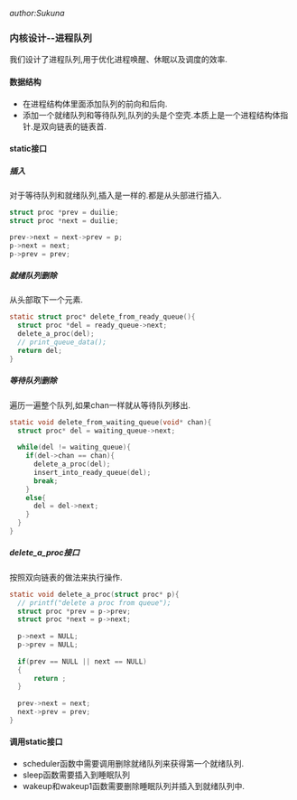 *author:Sukuna*

### 内核设计--进程队列

我们设计了进程队列,用于优化进程唤醒、休眠以及调度的效率.

#### 数据结构

- 在进程结构体里面添加队列的前向和后向.
- 添加一个就绪队列和等待队列,队列的头是个空壳.本质上是一个进程结构体指针.是双向链表的链表首.

#### static接口

##### 插入

对于等待队列和就绪队列,插入是一样的.都是从头部进行插入.

```C
struct proc *prev = duilie;
struct proc *next = duilie;

prev->next = next->prev = p;
p->next = next;
p->prev = prev;
```

##### 就绪队列删除

从头部取下一个元素.

```C
static struct proc* delete_from_ready_queue(){
  struct proc *del = ready_queue->next;
  delete_a_proc(del);
  // print_queue_data();
  return del;
}
```

##### 等待队列删除

遍历一遍整个队列,如果chan一样就从等待队列移出.

```C
static void delete_from_waiting_queue(void* chan){
  struct proc* del = waiting_queue->next;
  
  while(del != waiting_queue){
    if(del->chan == chan){
      delete_a_proc(del);
      insert_into_ready_queue(del);
      break;
    }
    else{
      del = del->next;
    }
  }
}
```

##### delete_a_proc接口

按照双向链表的做法来执行操作.

```C
static void delete_a_proc(struct proc* p){
  // printf("delete a proc from queue");
  struct proc *prev = p->prev;
  struct proc *next = p->next;
  
  p->next = NULL;
  p->prev = NULL;
  
  if(prev == NULL || next == NULL)
  {
      return ;
  }
  
  prev->next = next;
  next->prev = prev;
}
```

#### 调用static接口

- scheduler函数中需要调用删除就绪队列来获得第一个就绪队列.
- sleep函数需要插入到睡眠队列
- wakeup和wakeup1函数需要删除睡眠队列并插入到就绪队列中.